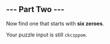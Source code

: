 ## --- Part Two ---

Now find one that starts with **six zeroes**.

Your puzzle input is still `ckczppom`.
